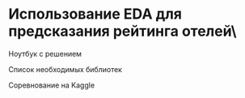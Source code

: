 # Использование EDA для предсказания рейтинга отелей\

Ноутбук с решением

Список необходимых библиотек

Соревнование на Kaggle